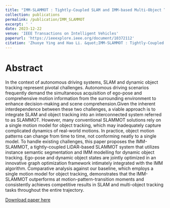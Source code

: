 ```yaml
---
title: "IMM-SLAMMOT : Tightly-Coupled SLAM and IMM-based Multi-Object Tracking"
collection: publications
permalink: /publication/IMM_SLAMMOT
excerpt: ' '
date: 2023-12-22
venue: 'IEEE Transactions on Intelligent Vehicles'
paperurl: 'https://ieeexplore.ieee.org/document/10372112'
citation: 'Zhuoye Ying and Hao Li. &quot;IMM-SLAMMOT : Tightly-Coupled SLAM and IMM-based Multi-Object Tracking&quot;. In: <i>IEEE Transactions on Intelligent Vehicles</i> (2023), pp. 1-11.'
---
```


# Abstract

In the context of autonomous driving systems, SLAM and dynamic object tracking represent pivotal challenges. Autonomous driving scenarios frequently demand the simultaneous acquisition of ego-pose and comprehensive motion information from the surrounding environment to enhance decision-making and scene comprehension.Given the inherent interdependence between these two challenges, a viable approach is to integrate SLAM and object tracking into an interconnected system referred to as SLAMMOT. However, many conventional SLAMMOT solutions rely on a single motion model for object tracking, which may inadequately capture complicated dynamics of real-world motions. In practice, object motion patterns can change from time to time, not conforming neatly to a single model. To handle existing challenges, this paper proposes the IMM-SLAMMOT, a tightly-coupled LiDAR-based SLAMMOT system that utilizes instance semantic segmentation and IMM modelling for dynamic object tracking. Ego-pose and dynamic object states are jointly optimized in an innovative graph optimization framework intimately integrated with the IMM algorithm. Comparative analysis against our baseline, which employs a single motion model for object tracking, demonstrates that the IMM-SLAMMOT outperforms at motion-pattern-transition moments and consistently achieves competitive results in SLAM and multi-object tracking tasks throughout the entire trajectory.

[Download paper here](https://simon-ying.github.io/zhuoye_ying.github.io/files/IMM-SLAMMOT__Tightly-Coupled_SLAM_and_IMM-based_Multi-Object_Tracking.pdf)